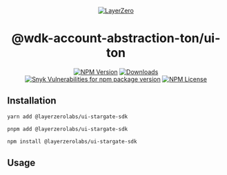 <p align="center">
  <a href="https://layerzero.network">
    <img alt="LayerZero" style="max-width: 500px" src="https://d3a2dpnnrypp5h.cloudfront.net/bridge-app/lz.png"/>
  </a>
</p>

<h1 align="center">@wdk-account-abstraction-ton/ui-ton</h1>

<!-- The badges section -->
<p align="center">
  <!-- Shields.io NPM published package version -->
  <a href="https://www.npmjs.com/package/@layerzerolabs/ui-stargate-sdk"><img alt="NPM Version" src="https://img.shields.io/npm/v/@layerzerolabs/ui-stargate-sdk"/></a>
  <!-- Shields.io NPM downloads -->
  <a href="https://www.npmjs.com/package/@layerzerolabs/ui-stargate-sdk"><img alt="Downloads" src="https://img.shields.io/npm/dm/@layerzerolabs/ui-stargate-sdk"/></a>
  <!-- Shields.io vulnerabilities -->
  <a href="https://www.npmjs.com/package/@layerzerolabs/ui-stargate-sdk"><img alt="Snyk Vulnerabilities for npm package version" src="https://img.shields.io/snyk/vulnerabilities/npm/@layerzerolabs/ui-stargate-sdk"/></a>
  <!-- Shields.io license badge -->
  <a href="https://www.npmjs.com/package/@layerzerolabs/ui-stargate-sdk"><img alt="NPM License" src="https://img.shields.io/npm/l/@layerzerolabs/ui-stargate-sdk"/></a>
</p>

## Installation

```bash
yarn add @layerzerolabs/ui-stargate-sdk

pnpm add @layerzerolabs/ui-stargate-sdk

npm install @layerzerolabs/ui-stargate-sdk
```

## Usage
